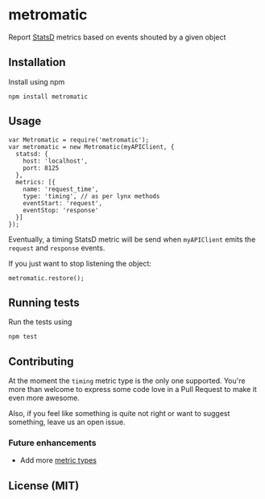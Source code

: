 # metromatic

Report [StatsD](https://github.com/etsy/statsd) metrics based on events shouted by a given object

## Installation

Install using npm

```
npm install metromatic
```

## Usage

```
var Metromatic = require('metromatic');
var metromatic = new Metromatic(myAPIClient, {
  statsd: {
    host: 'localhost',
    port: 8125
  },
  metrics: [{
    name: 'request_time',
    type: 'timing', // as per lynx methods
    eventStart: 'request',
    eventStop: 'response'
  }]
});
```

Eventually, a timing StatsD metric will be send when `myAPIClient` emits the `request` and `response` events.

If you just want to stop listening the object:

```
metromatic.restore();
```

## Running tests

Run the tests using

```
npm test
```

## Contributing

At the moment the `timing` metric type is the only one supported. You're more than welcome to express some code love in a Pull Request to make it even more awesome.

Also, if you feel like something is quite not right or want to suggest something, leave us an open issue.

### Future enhancements

* Add more [metric types](https://github.com/etsy/statsd/blob/master/docs/metric_types.md)

## License (MIT)